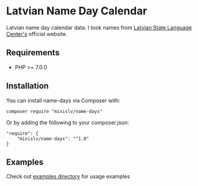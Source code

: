 # Latvian Name Day Calendar
Latvian name day calendar data. I took names from [Latvian State Language Center's](http://vvc.gov.lv/index.php?route=product/category&path=193_199_200) official website.

## Requirements

* PHP >= 7.0.0

## Installation 

You can install name-days via Composer with:
```shell
composer require "mixislv/name-days"
```    
Or by adding the following to your composer.json:
```shell    
"require": {
    "mixislv/name-days": "^1.0"
}
```
## Examples

Check out [examples directory](/examples) for usage examples